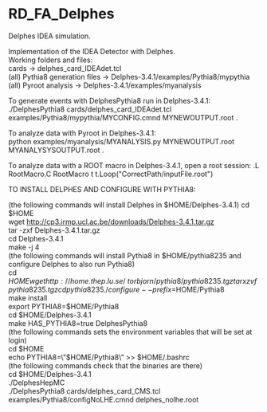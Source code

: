 # RD_FA_Delphes
Delphes IDEA simulation.

Implementation of the IDEA Detector with Delphes.   
Working folders and files:  
        cards -> delphes_card_IDEAdet.tcl    
        (all) Pythia8 generation files -> Delphes-3.4.1/examples/Pythia8/mypythia  
        (all) Pyroot analysis -> Delphes-3.4.1/examples/myanalysis 

To generate events with DelphesPythia8 run in Delphes-3.4.1:  
        ./DelphesPythia8 cards/delphes_card_IDEAdet.tcl examples/Pythia8/mypythia/MYCONFIG.cmnd MYNEWOUTPUT.root . 
        
To analyze data with Pyroot in Delphes-3.4.1:  
        python examples/myanalysis/MYANALYSIS.py MYNEWOUTPUT.root MYANALYSYSOUTPUT.root . 

To analyze data with a ROOT macro in Delphes-3.4.1, open a root session: 
        .L RootMacro.C
        RootMacro t
        t.Loop("CorrectPath/inputFile.root")
      
  
TO INSTALL DELPHES AND CONFIGURE WITH PYTHIA8:  

(the following commands will install Delphes in $HOME/Delphes-3.4.1) 
cd $HOME  
wget http://cp3.irmp.ucl.ac.be/downloads/Delphes-3.4.1.tar.gz    
tar -zxf Delphes-3.4.1.tar.gz      
cd Delphes-3.4.1     
make -j 4     
(the following commands will install Pythia8 in $HOME/pythia8235 and configure Delphes to also run Pythia8)  
cd $HOME   
wget http://home.thep.lu.se/~torbjorn/pythia8/pythia8235.tgz   
tar xzvf pythia8235.tgz  
cd pythia8235  
./configure --prefix=$HOME/Pythia8  
make install  
export PYTHIA8=$HOME/Pythia8  
cd $HOME/Delphes-3.4.1  
make HAS_PYTHIA8=true DelphesPythia8  
(the following commands sets the environment variables that will be set at login)   
cd $HOME  
echo PYTHIA8=\”\$HOME/Pythia8\” >> $HOME/.bashrc   
(the following commands check that the binaries are there)   
cd $HOME/Delphes-3.4.1  
./DelphesHepMC  
./DelphesPythia8 cards/delphes_card_CMS.tcl examples/Pythia8/configNoLHE.cmnd delphes_nolhe.root

